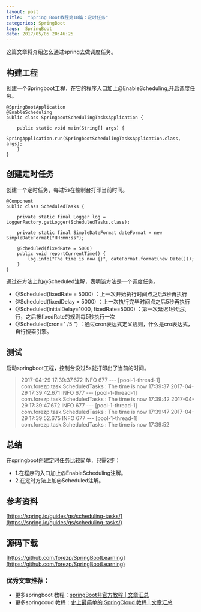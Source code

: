 ```yaml
---
layout: post
title:  "Spring Boot教程第18篇：定时任务"
categories: SpringBoot
tags:  SpringBoot
date: 2017/05/05 20:46:25
---
```




这篇文章将介绍怎么通过spring去做调度任务。

<!--more-->

## 构建工程

创建一个Springboot工程，在它的程序入口加上@EnableScheduling,开启调度任务。

```
@SpringBootApplication
@EnableScheduling
public class SpringbootSchedulingTasksApplication {

	public static void main(String[] args) {
		SpringApplication.run(SpringbootSchedulingTasksApplication.class, args);
	}
}

```

## 创建定时任务

创建一个定时任务，每过5s在控制台打印当前时间。


```
@Component
public class ScheduledTasks {

    private static final Logger log = LoggerFactory.getLogger(ScheduledTasks.class);

    private static final SimpleDateFormat dateFormat = new SimpleDateFormat("HH:mm:ss");

    @Scheduled(fixedRate = 5000)
    public void reportCurrentTime() {
        log.info("The time is now {}", dateFormat.format(new Date()));
    }
}
```

通过在方法上加@Scheduled注解，表明该方法是一个调度任务。

* @Scheduled(fixedRate = 5000) ：上一次开始执行时间点之后5秒再执行
* @Scheduled(fixedDelay = 5000) ：上一次执行完毕时间点之后5秒再执行
* @Scheduled(initialDelay=1000, fixedRate=5000) ：第一次延迟1秒后执行，之后按fixedRate的规则每5秒执行一次
* @Scheduled(cron="  /5   ") ：通过cron表达式定义规则，什么是cro表达式，自行搜索引擎。

## 测试

启动springboot工程，控制台没过5s就打印出了当前的时间。

>2017-04-29 17:39:37.672  INFO 677 --- [pool-1-thread-1] com.forezp.task.ScheduledTasks           : The time is now 17:39:37
2017-04-29 17:39:42.671  INFO 677 --- [pool-1-thread-1] com.forezp.task.ScheduledTasks           : The time is now 17:39:42
2017-04-29 17:39:47.672  INFO 677 --- [pool-1-thread-1] com.forezp.task.ScheduledTasks           : The time is now 17:39:47
2017-04-29 17:39:52.675  INFO 677 --- [pool-1-thread-1] com.forezp.task.ScheduledTasks           : The time is now 17:39:52


## 总结

在springboot创建定时任务比较简单，只需2步：

* 1.在程序的入口加上@EnableScheduling注解。
* 2.在定时方法上加@Scheduled注解。

## 参考资料

[https://spring.io/guides/gs/scheduling-tasks/](https://spring.io/guides/gs/scheduling-tasks/)

## 源码下载
[https://github.com/forezp/SpringBootLearning](https://github.com/forezp/SpringBootLearning)

### 优秀文章推荐：

* 更多springboot 教程：[springBoot非官方教程 | 文章汇总](http://blog.csdn.net/forezp/article/details/70341818)
* 更多springcoud 教程：[史上最简单的 SpringCloud 教程 |  文章汇总](http://blog.csdn.net/forezp/article/details/70148833)
